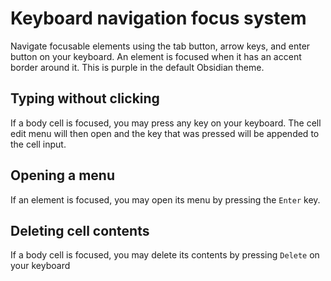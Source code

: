 # Keyboard navigation focus system

Navigate focusable elements using the tab button, arrow keys, and enter button on your keyboard. An element is focused when it has an accent border around it. This is purple in the default Obsidian theme.

## Typing without clicking

If a body cell is focused, you may press any key on your keyboard. The cell edit menu will then open and the key that was pressed will be appended to the cell input.

## Opening a menu

If an element is focused, you may open its menu by pressing the `Enter` key.

## Deleting cell contents

If a body cell is focused, you may delete its contents by pressing `Delete` on your keyboard
